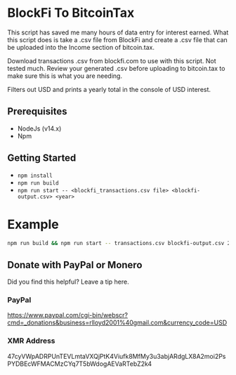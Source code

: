 # BlockFi To BitcoinTax

This script has saved me many hours of data entry for interest earned.
What this script does is take a .csv file from BlockFi and create a .csv file that can be
uploaded into the Income section of bitcoin.tax.

Download transactions .csv from blockfi.com to use with this script.
Not tested much. Review your generated .csv before uploading to bitcoin.tax to make sure this is what you are needing.

Filters out USD and prints a yearly total in the console of USD interest.

## Prerequisites
*   NodeJs (v14.x)
*   Npm

## Getting Started
*   ```npm install```
*   ```npm run build```
*   ```npm run start -- <blockfi_transactions.csv file> <blockfi-output.csv> <year>```

# Example
```bash
npm run build && npm run start -- transactions.csv blockfi-output.csv 2020
```

## Donate with PayPal or Monero

Did you find this helpful? Leave a tip here.

### PayPal
https://www.paypal.com/cgi-bin/webscr?cmd=_donations&business=rlloyd2001%40gmail.com&currency_code=USD

### XMR Address
47cyVWpADRPUnTEVLmtaVXQjPtK4Viufk8MfMy3u3abjARdgLX8A2moi2PsPYDBEcWFMACMzCYq7T5bWdogAEVaRTebZ2k4
